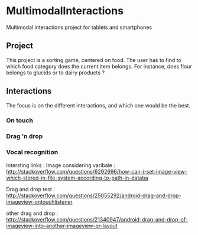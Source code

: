 # MultimodalInteractions
Multimodal interactions project for tablets and smartphones

## Project
This project is a sorting game, centered on food.
The user has to find to which food category does the current item belongs.
For instance, does flour belongs to glucids or to dairy products ?

## Interactions
The focus is on the different interactions, and which one would be the best.

### On touch

### Drag 'n drop

### Vocal recognition



Intersting links :
Image considering varibale :
http://stackoverflow.com/questions/6292696/how-can-i-set-image-view-which-stored-in-file-system-according-to-path-in-databa

Drag and drop test :
http://stackoverflow.com/questions/25055292/android-drag-and-drop-imageview-ontouchlistener

other drag and drop :
http://stackoverflow.com/questions/21340947/android-drag-and-drop-of-imageview-into-another-imageview-or-layout